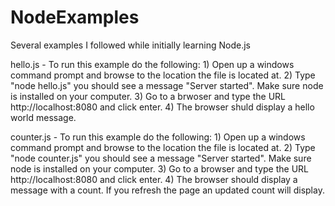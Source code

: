 NodeExamples
============

Several examples I followed while initially learning Node.js

hello.js - To run this example do the following:
	1) Open up a windows command prompt and browse to the location the file is located at.
	2) Type "node hello.js" you should see a message "Server started". Make sure node is installed on your computer.
	3) Go to a brwoser and type the URL http://localhost:8080 and click enter.
	4) The browser shuld display a hello world message.
	
counter.js - To run this example do the following:
	1) Open up a windows command prompt and browse to the location the file is located at.
	2) Type "node counter.js" you should see a message "Server started". Make sure node is installed on your computer.
	3) Go to a browser and type the URL http://localhost:8080 and click enter.
	4) The browser should display a message with a count. If you refresh the page an updated count will display.